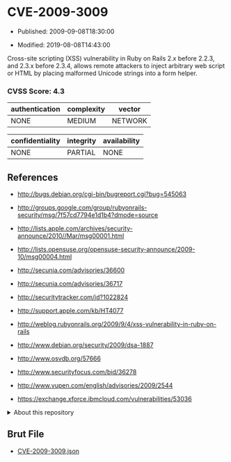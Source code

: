 # CVE-2009-3009

- Published: 2009-09-08T18:30:00

- Modified: 2019-08-08T14:43:00

Cross-site scripting (XSS) vulnerability in Ruby on Rails 2.x before 2.2.3, and 2.3.x before 2.3.4, allows remote attackers to inject arbitrary web script or HTML by placing malformed Unicode strings into a form helper.

### CVSS Score: **4.3**

| authentication | complexity | vector |
| --- | --- | --- |
| NONE | MEDIUM | NETWORK |

| confidentiality | integrity | availability |
| --- | --- | --- |
| NONE | PARTIAL | NONE |

## References

* http://bugs.debian.org/cgi-bin/bugreport.cgi?bug=545063

* http://groups.google.com/group/rubyonrails-security/msg/7f57cd7794e1d1b4?dmode=source

* http://lists.apple.com/archives/security-announce/2010//Mar/msg00001.html

* http://lists.opensuse.org/opensuse-security-announce/2009-10/msg00004.html

* http://secunia.com/advisories/36600

* http://secunia.com/advisories/36717

* http://securitytracker.com/id?1022824

* http://support.apple.com/kb/HT4077

* http://weblog.rubyonrails.org/2009/9/4/xss-vulnerability-in-ruby-on-rails

* http://www.debian.org/security/2009/dsa-1887

* http://www.osvdb.org/57666

* http://www.securityfocus.com/bid/36278

* http://www.vupen.com/english/advisories/2009/2544

* https://exchange.xforce.ibmcloud.com/vulnerabilities/53036

<details>
<summary>About this repository</summary> 

  This repository is part of the project [Live Hack CVE](https://github.com/Live-Hack-CVE). Main website can be found [www.live-hack.org](https://www.live-hack.org) 
  
  Made by [Sn0wAlice](https://github.com/Sn0wAlice) for the people that care about security and need to have a feed of the latest CVEs. Hope you enjoy it, don't forget to star the repo and follow me on [Twitter](https://twitter.com/Sn0wAlice) and [Github](https://github.com/Sn0wAlice). And that is my [personnal website](https://www.alice-snow.me/)

  - [Home Page](https://github.com/Live-Hack-CVE)
  - [Framework](https://github.com/Live-Hack-CVE/cve-framework)
  - [CVE database](https://github.com/Live-Hack-CVE/full_database)
  - [Changelog](https://github.com/Live-Hack-CVE/Changelog)
</details>

## Brut File

* [CVE-2009-3009.json](https://raw.githubusercontent.com/Live-Hack-CVE/full_database/main/cves/2009/CVE-2009-3009.json)

